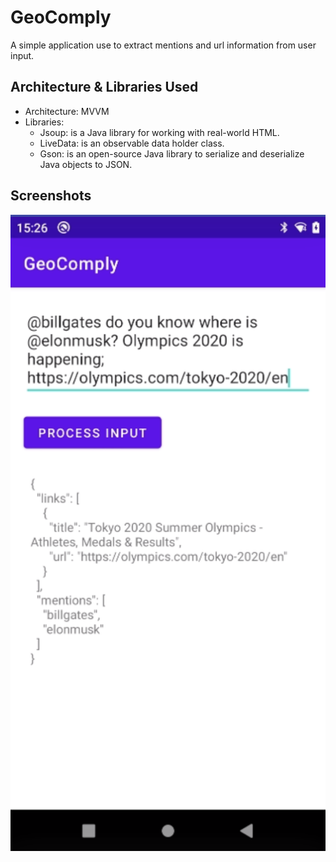 GeoComply
=================
A simple application use to extract mentions and url information from user input.

Architecture & Libraries Used
--------------

- Architecture: MVVM
- Libraries:
    * Jsoup: is a Java library for working with real-world HTML.
    * LiveData: is an observable data holder class.
    * Gson: is an open-source Java library to serialize and deserialize Java objects to JSON.

Screenshots
-----------

![Home screen](screenshots/home_screen.png "Process user comment screen")
